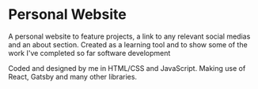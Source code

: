 # Personal Website

A personal website to feature projects, a link to any relevant social medias and an about section. Created as a learning tool and to show some of the work I've completed so far software development

Coded and designed by me in HTML/CSS and JavaScript. Making use of React, Gatsby and many other libraries.
